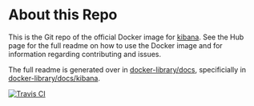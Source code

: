 # About this Repo

This is the Git repo of the official Docker image for [kibana](https://registry.hub.docker.com/_/kibana/). See the Hub page for the full readme on how to use the Docker image and for information regarding contributing and issues.

The full readme is generated over in [docker-library/docs](https://github.com/docker-library/docs), specificially in [docker-library/docs/kibana](https://github.com/docker-library/docs/tree/master/kibana).

[![Travis CI](https://img.shields.io/travis/docker-library/kibana/master.svg)](https://travis-ci.org/docker-library/kibana/branches)
